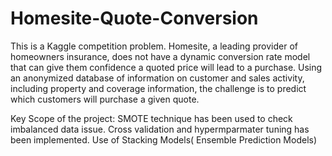# Homesite-Quote-Conversion
This is a Kaggle competition problem. Homesite, a leading provider of homeowners insurance, does not have a dynamic conversion rate model that can give them confidence a quoted price will lead to a purchase. Using an anonymized database of information on customer and sales activity, including property and coverage information, the challenge is to predict which customers will purchase a given quote.

Key Scope of the project:
SMOTE technique has been used to check imbalanced data issue. 
Cross validation and hypermparmater tuning has been implemented. 
Use of Stacking Models( Ensemble Prediction Models) 
